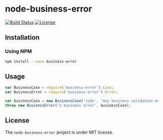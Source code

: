 # node-business-error
[![Build Status](https://travis-ci.org/thiagogarbazza/node-business-error.svg?branch=0.0.5)](https://travis-ci.org/thiagogarbazza/node-business-error)
[![License](http://img.shields.io/:license-mit-blue.svg)](https://github.com/thiagogarbazza/node-business-error/)

## Installation

### Using NPM

```sh
npm install --save business-error
```

## Usage

```js
var BusinessCase = require('business-error').Case;
var BusinessError = require('business-error').Error;

var businessCase = new BusinessCase('code', 'Any business validation message');
throw new BusinessError('a business error', businessCase);
```

## License

The `node-business-error` project is under MIT license.
